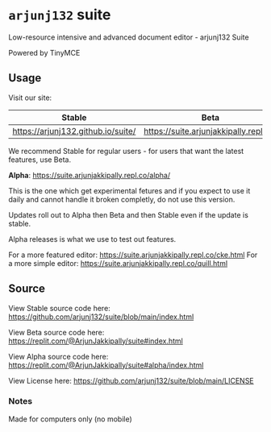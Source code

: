 # `arjunj132` suite
Low-resource intensive and advanced document editor - arjunj132 Suite

Powered by TinyMCE

## Usage

Visit our site:

| Stable                             | Beta                                   |
|------------------------------------|----------------------------------------|
| https://arjunj132.github.io/suite/ | https://suite.arjunjakkipally.repl.co/ |

We recommend Stable for regular users - for users that want the latest features, use Beta.

**Alpha**: https://suite.arjunjakkipally.repl.co/alpha/

This is the one which get experimental fetures and if you expect to use it daily and cannot handle it broken completly, do not use this version.

Updates roll out to Alpha then Beta and then Stable even if the update is stable.

Alpha releases is what we use to test out features.

For a more featured editor: https://suite.arjunjakkipally.repl.co/cke.html
For a more simple editor: https://suite.arjunjakkipally.repl.co/quill.html

## Source

View Stable source code here: https://github.com/arjunj132/suite/blob/main/index.html

View Beta source code here: https://replit.com/@ArjunJakkipally/suite#index.html

View Alpha source code here: https://replit.com/@ArjunJakkipally/suite#alpha/index.html

View License here: https://github.com/arjunj132/suite/blob/main/LICENSE

### Notes
Made for computers only (no mobile)
